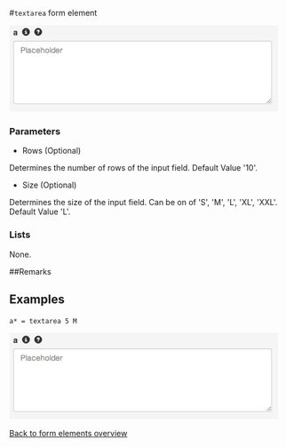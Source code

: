#`textarea` form element

![a* = textarea 5 M](https://raw.githubusercontent.com/nhagemann/anycontent-cmdl-docs/master/formelement/textarea.jpg)


### Parameters

* Rows (Optional)

Determines the number of rows of the input field. Default Value '10'.

* Size (Optional)

Determines the size of the input field. Can be on of 'S', 'M', 'L', 'XL', 'XXL'. Default Value 'L'.

### Lists

None.

##Remarks


## Examples

`a* = textarea 5 M`

![a* = textarea 5 M](https://raw.githubusercontent.com/nhagemann/anycontent-cmdl-docs/master/formelement/textarea.jpg)

[Back to form elements overview](../README.md#form-elements)

